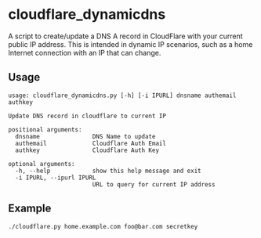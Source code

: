 # cloudflare_dynamicdns

A script to create/update a DNS A record in CloudFlare with your current public
IP address. This is intended in dynamic IP scenarios, such as a home Internet
connection with an IP that can change.

## Usage

```
usage: cloudflare_dynamicdns.py [-h] [-i IPURL] dnsname authemail authkey

Update DNS record in cloudflare to current IP

positional arguments:
  dnsname               DNS Name to update
  authemail             Cloudflare Auth Email
  authkey               Cloudflare Auth Key

optional arguments:
  -h, --help            show this help message and exit
  -i IPURL, --ipurl IPURL
                        URL to query for current IP address
```

## Example

```
./cloudflare.py home.example.com foo@bar.com secretkey
```
